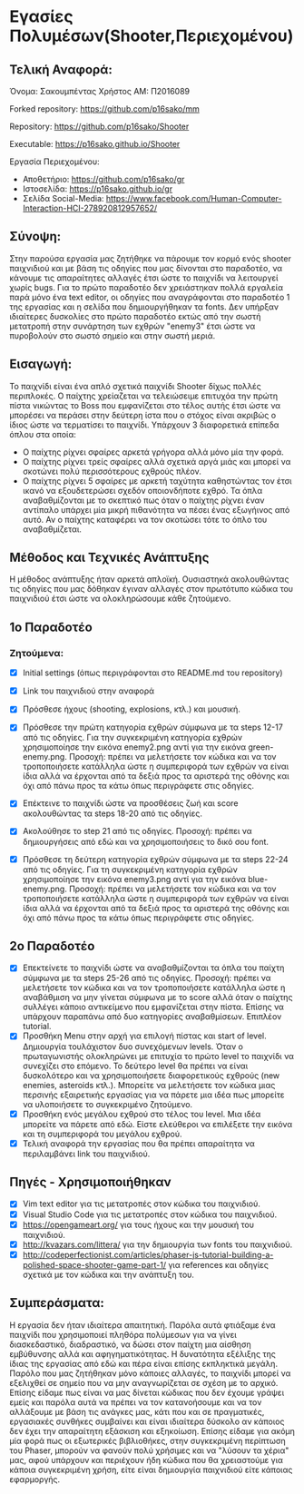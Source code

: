 # Εγασίες Πολυμέσων(Shooter,Περιεχομένου)

  ## Τελική Αναφορά:

Όνομα: Σακουμπέντας Χρήστος AM: Π2016089

Forked repository: https://github.com/p16sako/mm

Repository: https://github.com/p16sako/Shooter

Executable: https://p16sako.github.io/Shooter

Εργασία Περιεχομένου:
  * Αποθετήριο:          https://github.com/p16sako/gr
  * Ιστοσελίδα:          https://p16sako.github.io/gr
  * Σελίδα Social-Media: https://www.facebook.com/Human-Computer-Interaction-HCI-278920812957652/

  ## Σύνοψη:
  
  Στην παρούσα εργασία μας ζητήθηκε να πάρουμε τον κορμό ενός shooter παιχνιδιού και με βάση τις οδηγίες που μας δίνονται στο παραδοτέο, να κάνουμε τις απαραίτητες αλλαγές έτσι ώστε το παιχνίδι να λειτουργεί χωρίς bugs. Για το πρώτο παραδοτέο δεν χρειάστηκαν πολλά εργαλεία παρά μόνο ένα text editor, οι οδηγίες που αναγράφονται στο παραδοτέο 1 της εργασίας και η σελίδα που δημιουργήθηκαν τα fonts. Δεν υπήρξαν ιδιαίτερες δυσκολίες στο πρώτο παραδοτέο εκτώς από την σωστή μετατροπή στην συνάρτηση των εχθρών "enemy3" έτσι ώστε να πυροβολούν στο σωστό σημείο και στην σωστή μεριά.
  ## Εισαγωγή:
   Το παιχνίδι είναι ένα απλό σχετικά παιχνίδι Shooter δίχως πολλές περιπλοκές. Ο παίχτης χρείαζεται να τελειώσειμε επιτυχόα την πρώτη πίστα νικώντας το Boss που εμφανίζεται στο τέλος αυτής έτσι ώστε να μπορέσει να περάσει στην δεύτερη ίστα που ο στόχος είναι ακριβώς ο ίδιος ώστε να τερματίσει το παιχνίδι. Υπάρχουν 3 διαφορετικά επίπεδα όπλου στα οποία:
   - Ο παίχτης ρίχνει σφαίρες αρκετά γρήγορα αλλά μόνο μία την φορά.
   - Ο παίχτης ρίχνει τρείς σφαίρες αλλά σχετικά αργά μιάς και μπορεί να σκοτώνει πολύ περισσότερους εχθρούς πλέον.
   - Ο παίχτης ρίχνει 5 σφαίρες με αρκετή ταχύτητα καθηστώντας τον έτσι ικανό να εξουδετερώσει σχεδόν οποιονδήποτε εχθρό.
Τα όπλα αναβαθμίζονται με το σκεπτικό πως όταν ο παίχτης ρίχνει έναν αντίπαλο υπάρχει μία μικρή πιθανότητα να πέσει ένας εξωγήινος από αυτό. Αν ο παίχτης καταφέρει να τον σκοτώσει τότε το όπλο του αναβαθμίζεται.

 ## Μέθοδος και Τεχνικές Ανάπτυξης
  Η μέθοδος ανάπτυξης ήταν αρκετά απλοϊκή. Ουσιαστηκά ακολουθώντας τις οδηγίες που μας δόθηκαν έγιναν αλλαγές στον πρωτότυπο κώδικα του παιχνιδιού έτσι ώστε να ολοκληρώσουμε κάθε ζητούμενο. 

  ## 1o Παραδοτέο
   ### Ζητούμενα: 
       
 - [x] Initial settings (όπως περιγράφονται στο README.md του repository)
  
 - [x] Link του παιχνιδιού στην αναφορά
  
 - [x] Πρόσθεσε ήχους (shooting, explosions, κτλ.) και μουσική.
  
 - [x] Πρόσθεσε την πρώτη κατηγορία εχθρών σύμφωνα με τα steps 12-17 από τις οδηγίες. Για την συγκεκριμένη κατηγορία εχθρών χρησιμοποίησε την εικόνα enemy2.png αντί για την εικόνα green-enemy.png. Προσοχή: πρέπει να μελετήσετε τον κώδικα και να τον τροποποιήσετε κατάλληλα ώστε η συμπεριφορά των εχθρών να είναι ίδια αλλά να έρχονται από τα δεξιά προς τα αριστερά της οθόνης και όχι από πάνω προς τα κάτω όπως περιγράφετε στις οδηγίες.
  
 - [x] Επέκτεινε το παιχνίδι ώστε να προσθέσεις ζωή και score ακολουθώντας τα steps 18-20 από τις οδηγίες.
  
 - [x] Ακολούθησε το step 21 από τις οδηγίες. Προσοχή: πρέπει να δημιουργήσεις από εδώ και να χρησιμοποιήσεις το δικό σου font.
  
 - [x] Πρόσθεσε τη δεύτερη κατηγορία εχθρών σύμφωνα με τα steps 22-24 από τις οδηγίες. Για τη συγκεκριμένη κατηγορία εχθρών    χρησιμοποίησε την εικόνα enemy3.png αντί για την εικόνα blue-enemy.png. Προσοχή: πρέπει να μελετήσετε τον κώδικα και να τον τροποποιήσετε κατάλληλα ώστε η συμπεριφορά των εχθρών να είναι ίδια αλλά να έρχονται από τα δεξιά προς τα αριστερά της οθόνης και όχι από πάνω προς τα κάτω όπως περιγράφετε στις οδηγίες.
  
  ## 2o Παραδοτέο
 - [x] Επεκτείνετε το παιχνίδι ώστε να αναβαθμίζονται τα όπλα του παίχτη σύμφωνα με τα steps 25-26 από τις οδηγίες. Προσοχή: πρέπει να μελετήσετε τον κώδικα και να τον τροποποιήσετε κατάλληλα ώστε η αναβάθμιση να μην γίνεται σύμφωνα με το score αλλά όταν ο παίχτης συλλέγει κάποιο αντικείμενο που εμφανίζεται στην πίστα. Επίσης να υπάρχουν παραπάνω από δυο κατηγορίες αναβαθμίσεων. Επιπλέον tutorial.
 - [x] Προσθήκη Μenu στην αρχή για επιλογή πίστας και start of level. Δημιουργία τουλάχιστον δυο συνεχόμενων levels. Όταν ο πρωταγωνιστής ολοκληρώνει με επιτυχία το πρώτο level το παιχνίδι να συνεχίζει στο επόμενο. Το δεύτερο level θα πρέπει να είναι δυσκολότερο και να χρησιμοποιήσετε διαφορετικούς εχθρούς (new enemies, asteroids κτλ.). Μπορείτε να μελετήσετε τον κώδικα μιας περσινής εξαιρετικής εργασίας για να πάρετε μια ιδέα πως μπορείτε να υλοποιήσετε το συγκεκριμένο ζητούμενο.
 - [x] Προσθήκη ενός μεγάλου εχθρού στο τέλος του level. Μια ιδέα μπορείτε να πάρετε από εδώ. Είστε ελεύθεροι να επιλέξετε την εικόνα και τη συμπεριφορά του μεγάλου εχθρού.
 - [x] Τελική αναφορά την εργασίας που θα πρέπει απαραίτητα να περιλαμβάνει link του παιχνιδιού.
  ## Πηγές - Χρησιμοποιήθηκαν
  - [x] Vim text editor για τις μετατροπές στον κώδικα του παιχνιδιού.
  - [x] Visual Studio Code για τις μετατροπές στον κώδικα του παιχνιδιού.
  - [x] https://opengameart.org/ για τους ήχους και την μουσική του παιχνιδιού.
  - [x] http://kvazars.com/littera/ για την δημιουργία των fonts του παιχνιδιού.
  - [x] http://codeperfectionist.com/articles/phaser-js-tutorial-building-a-polished-space-shooter-game-part-1/ για references και οδηγίες σχετικά με τον κώδικα και την ανάπτυξη του.
  
  ## Συμπεράσματα:
  
  Η εργασία δεν ήταν ιδιαίτερα απαιτητική. Παρόλα αυτά φτιάξαμε ένα παιχνίδι που χρησιμοποιεί πληθόρα πολύμεσων για να γίνει διασκεδαστικό, διαδραστικό, να δώσει στον παίχτη μια αίσθηση εμβύθυνσης αλλά και αφηγηματικότητας. Η δυνατότητα εξέλιξης της ίδιας της εργασίας από εδώ και πέρα είναι επίσης εκπληκτικά μεγάλη. Παρόλο που μας ζητήθηκαν μόνο κάποιες αλλαγές, το παιχνίδι μπορεί να εξελιχθεί σε σημείο που να μην αναγνωρίζεται σε σχέση με το αρχικό. Επίσης είδαμε πως είναι να μας δίνεται κώδικας που δεν έχουμε γράψει εμείς και παρόλα αυτά να πρέπει να τον κατανοήσουμε και να τον αλλάξουμε με βάση τις ανάγκες μας, κάτι που και σε πραγματικές, εργασιακές συνθήκες συμβαίνει και είναι ιδιαίτερα δύσκολο αν κάποιος δεν έχει την απαραίτητη εξάσκιση και εξηκοίωση. Επίσης είδαμε για ακόμη μία φορά πως οι εξωτερικές βιβλιοθήκες, στην συγκεκριμένη περίπτωση του Phaser, μπορούν να φανούν πολύ χρήσιμες και να "λύσουν τα χέρια" μας, αφού υπάρχουν και περιέχουν ήδη κώδικα που θα χρειαστούμε για κάποια συγκεκριμένη χρήση, είτε είναι δημιουργία παιχνιδιού είτε κάποιας εφαρμοργής.
